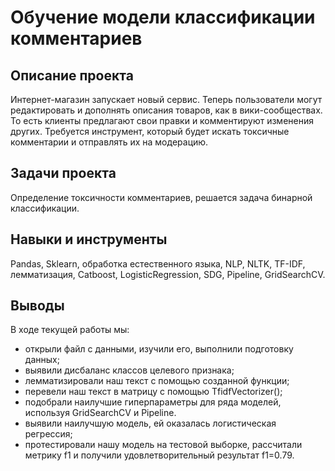 # Обучение модели классификации комментариев

## Описание проекта
Интернет-магазин запускает новый сервис. Теперь пользователи могут редактировать и дополнять описания товаров, как в вики-сообществах. То есть клиенты предлагают свои правки и комментируют изменения других. Требуется инструмент, который будет искать токсичные комментарии и отправлять их на модерацию.

## Задачи проекта
Определение токсичности комментариев, решается задача бинарной классификации.

## Навыки и инструменты
Pandas, Sklearn, обработка естественного языка, NLP, NLTK, TF-IDF, лемматизация, Catboost, LogisticRegression, SDG, Pipeline, GridSearchCV.

## Выводы
В ходе текущей работы мы:

- открыли файл с данными, изучили его, выполнили подготовку данных;
- выявили дисбаланс классов целевого признака;
- лемматизировали наш текст с помощью созданной функции;
- перевели наш текст в матрицу с помощью TfidfVectorizer();
- подобрали наилучшие гиперпараметры для ряда моделей, используя GridSearchCV и Pipeline.
- выявили наилучшую модель, ей оказалась логистическая регрессия;
- протестировали нашу модель на тестовой выборке, рассчитали метрику f1 и получили удовлетворительный результат f1=0.79.

